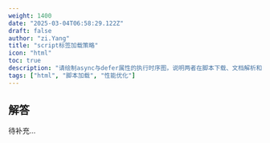 ```yaml
---
weight: 1400
date: "2025-03-04T06:58:29.122Z"
draft: false
author: "zi.Yang"
title: "script标签加载策略"
icon: "html"
toc: true
description: "请绘制async与defer属性的执行时序图，说明两者在脚本下载、文档解析和脚本执行阶段的差异，并给出不同场景下的最佳实践建议。"
tags: ["html", "脚本加载", "性能优化"]
---
```


## 解答

待补充...
